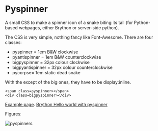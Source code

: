 # Pyspinner
A small CSS to make a spinner icon of a snake biting its tail (for Python-based webpages, either Brython or server-side python).

The CSS is very simple, nothing fancy like Font-Awesome.
There are four classes:
*  pyspinner = 1em B&W clockwise
*  pyantispinner = 1em B&W counterclockwise
*  bigpyspinner = 32px colour clockwise
*  bigpyantispinner = 32px colour counterclockwise
*  pycorpse= 1em static dead snake

With the except of the big ones, they have to be display:inline.

```
<span class=pyspinner></span>
<div class=bigpyspinner></div>
```

[Example page](https://rawgit.com/matteoferla/Pyspinner/master/demo.html).
[Brython Hello world with pyspinner](https://rawgit.com/matteoferla/Pyspinner/master/pyspinner_brython.html)

Figures:

![pyspinners](https://rawgit.com/matteoferla/Pyspinner/master/pyspinners.png)

